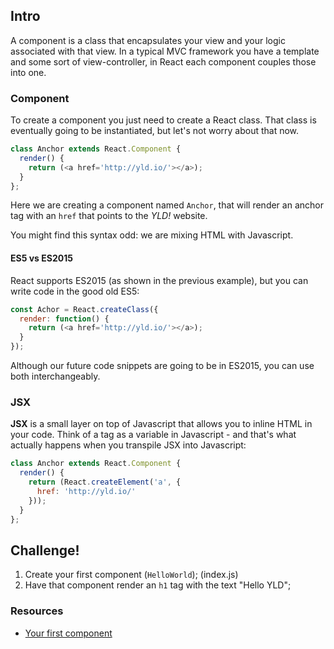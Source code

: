 ## Intro

A component is a class that encapsulates your view and your logic associated with that view. In a typical MVC framework you have a template and some sort of view-controller, in React each component couples those into one.

### Component

To create a component you just need to create a React class. That class is eventually going to be instantiated, but let's not worry about that now.

```javascript
class Anchor extends React.Component {
  render() {
    return (<a href='http://yld.io/'></a>);
  }
};
```

Here we are creating a component named `Anchor`, that will render an anchor tag with an `href` that points to the *YLD!* website.

You might find this syntax odd: we are mixing HTML with Javascript.

#### ES5 vs ES2015

React supports ES2015 (as shown in the previous example), but you can write code in the good old ES5:

```js
const Achor = React.createClass({
  render: function() {
    return (<a href='http://yld.io/'></a>);
  }
});
```

Although our future code snippets are going to be in ES2015, you can use both interchangeably. 

### JSX

**JSX** is a small layer on top of Javascript that allows you to inline HTML in your code. Think of a tag as a variable in Javascript - and that's what actually happens when you transpile JSX into Javascript:

```javascript
class Anchor extends React.Component {
  render() {
    return (React.createElement('a', {
      href: 'http://yld.io/'
    }));
  }
};
```

## Challenge!

 1. Create your first component (`HelloWorld`); (index.js)
 2. Have that component render an `h1` tag with the text "Hello YLD";

### Resources

 * [Your first component](https://facebook.github.io/react/docs/tutorial.html#your-first-component)
